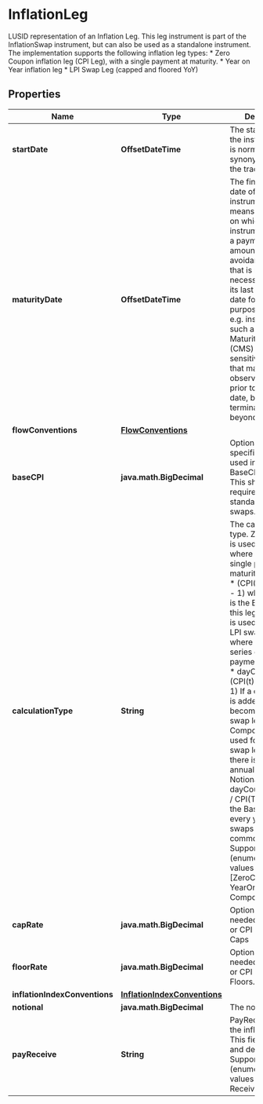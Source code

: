 

# InflationLeg

LUSID representation of an Inflation Leg.  This leg instrument is part of the InflationSwap instrument, but can also be used as a standalone instrument.  The implementation supports the following inflation leg types:  * Zero Coupon inflation leg (CPI Leg), with a single payment at maturity.  * Year on Year inflation leg  * LPI Swap Leg (capped and floored YoY)

## Properties

| Name | Type | Description | Notes |
|------------ | ------------- | ------------- | -------------|
|**startDate** | **OffsetDateTime** | The start date of the instrument. This is normally synonymous with the trade-date. |  |
|**maturityDate** | **OffsetDateTime** | The final maturity date of the instrument. This means the last date on which the instruments makes a payment of any amount.  For the avoidance of doubt, that is not necessarily prior to its last sensitivity date for the purposes of risk; e.g. instruments such as  Constant Maturity Swaps (CMS) often have sensitivities to rates that may well be observed or set prior to the maturity date, but refer to a termination date beyond it. |  |
|**flowConventions** | [**FlowConventions**](FlowConventions.md) |  |  |
|**baseCPI** | **java.math.BigDecimal** | Optional BaseCPI, if specified it will be used in place of BaseCPI(StartDate).  This should not be required for standard inflation swaps. |  [optional] |
|**calculationType** | **String** | The calculation type.  ZeroCoupon is used for CPILegs where there is a single payment at maturity of  Notional * (CPI(T) / CPI(T0) - 1)  where CPI(T0) is the BaseCPI of this leg  YearOnYear is used for YoY and LPI swap legs where there is a series of annual payments  Notional * dayCount * (CPI(t) / CPI(t-1) - 1)  If a cap and floor is added to this it becomes an LPI swap leg.  Compounded is used for inflation swap legs where there is a series of annual payments  Notional * dayCount * (CPI(t) / CPI(T0) - 1)  i.e. the BaseCPI is used every year. These swaps are not as common as CPI or    Supported string (enumeration) values are: [ZeroCoupon, YearOnYear, Compounded]. |  |
|**capRate** | **java.math.BigDecimal** | Optional cap, needed for LPI Legs or CPI Legs with Caps |  [optional] |
|**floorRate** | **java.math.BigDecimal** | Optional floor, needed for LPI Legs or CPI Legs with Floors. |  [optional] |
|**inflationIndexConventions** | [**InflationIndexConventions**](InflationIndexConventions.md) |  |  |
|**notional** | **java.math.BigDecimal** | The notional |  |
|**payReceive** | **String** | PayReceive flag for the inflation leg.  This field is optional and defaults to Pay.    Supported string (enumeration) values are: [Pay, Receive]. |  [optional] |



